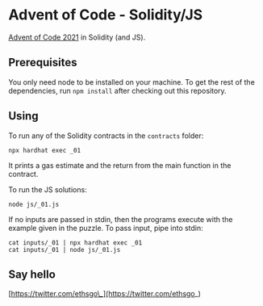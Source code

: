 # Advent of Code - Solidity/JS

[Advent of Code 2021](https://adventofcode.com/2021) in Solidity (and JS).

## Prerequisites

You only need node to be installed on your machine. To get the rest of the
dependencies, run `npm install` after checking out this repository.

## Using

To run any of the Solidity contracts in the `contracts` folder:

```
npx hardhat exec _01
```

It prints a gas estimate and the return from the main function in the contract.

To run the JS solutions:

```
node js/_01.js
```

If no inputs are passed in stdin, then the programs execute with the example
given in the puzzle. To pass input, pipe into stdin:

```
cat inputs/_01 | npx hardhat exec _01
cat inputs/_01 | node js/_01.js
```

## Say hello

[https://twitter.com/ethsgo\_](https://twitter.com/ethsgo_)
